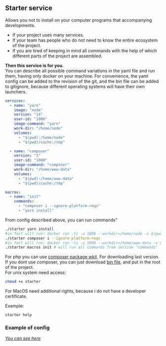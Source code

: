 ## Starter service

Allows you not to install on your computer programs that
accompanying developments.  
* If your project uses many services.   
* If your team has people who do not need to know the entire ecosystem of the project.  
* If you are tired of keeping in mind all commands with the help of which different parts of the project are assembled.  

**Then this service is for you.**   
You can describe all possible command variations in the yaml file and run them, having only docker on your machine. For convenience, the yaml config can be added to the revision of the git, and the bin file can be added to gitignore, because different operating systems will have their own launchers.  

```yaml
services:
  - name: "yarn"
    image: "node"
    version: "14"
    user-id: "1000"
    image-command: "yarn"
    work-dir: "/home/node"
    volumes:
      - "$(pwd):/home/node"
      - "$(pwd)/cache:/tmp"

  - name: "composer"
    version: "2"
    user-id: "1000"
    image-command: "composer"
    work-dir: "/home/www-data"
    volumes:
      - "$(pwd):/home/www-data"
      - "$(pwd)/cache:/tmp"

macros:
  - name: "init"
    commands:
      - "composer i --ignore-platform-reqs"
      - "yarn install"

```
From config described above, you can run commands"
```bash
./starter yarn install 
#in fact will run: docker run -ti -u 1000 --workdir=/home/node -v $(pwd):/home/node -v $(pwd)/cache:/tmp node:14 yarn install
./starter composer i --ignore-platform-reqs 
#in fact will run: docker run -ti -u 1000 --workdir=/home/www-data -v $(pwd):/home/www-data -v $(pwd)/cache:/tmp composer:2 composer i --ignore-platform-reqs
./starter macros init # will run all commands from section "commands"
```
For php you can use [composer package wkit](https://github.com/Mamau/web-kit). For downloading last version.   
If you dont use composer, you can just download [bin file](https://github.com/Mamau/starter/releases), and put in the root of the project.  
For unix system need access:
```bash
chmod +x starter
```
For MacOS need additional rights, because i do not have a developer certificate.

Example:
```bash
starter help
``` 
### Example of config
*[You can see here](https://github.com/Mamau/starter/tree/master/example)*  

